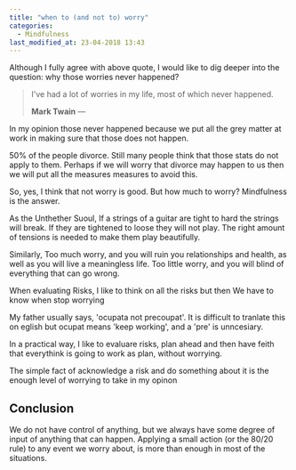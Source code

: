 ```yaml
---
title: "when to (and not to) worry"
categories:
  - Mindfulness
last_modified_at: 23-04-2018 13:43
---
```


Although I fully agree with above quote, I would like to dig deeper into the question: why those worries never happened? 

> I've had a lot of worries in my life, most of which never happened.
> <footer><strong>Mark Twain</strong> &mdash;</footer>

In my opinion those never happened because we put all the grey matter at work in making sure that those does not happen. 

50% of the people divorce. Still many people think that those stats do not apply to them. Perhaps if we will worry that divorce may happen to us then we will put all the measures measures to avoid this.

So, yes, I think that not worry is good. But how much to worry? Mindfulness is the answer. 

As the Unthether Suoul, If a strings of a guitar are tight to hard the strings will break. If they are tightened to loose they will not play. The right amount of tensions is needed to make them play beautifully. 

Similarly, Too much worry, and you will ruin you relationships and health, as well as you will live a meaningless life. Too little worry, and you will blind of everything that can go wrong. 

When evaluating Risks, I like to think on all the risks but then We have to know when stop worrying 

My father usually says, 'ocupata not precoupat'. It is difficult to tranlate this on eglish but ocupat means 'keep working', and a 'pre' is unncesiary.

In a practical way, I like to evaluare risks, plan ahead and then have feith that everythink is going to work as plan, without worrying. 

The simple fact of acknowledge a risk and do something about it is the enough level of worrying to take in my opinon 

## Conclusion

We do not have control of anything, but we always have some degree of input of anything that can happen. Applying a small action (or the 80/20 rule) to any event we worry about, is more than enough in most of the situations. 
